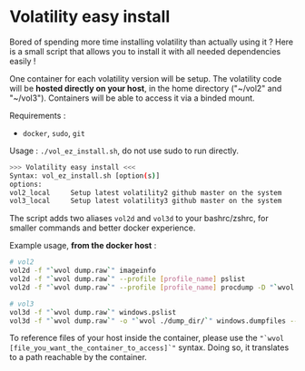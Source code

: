# Volatility easy install

Bored of spending more time installing volatility than actually using it ? Here is a small script that allows you to install it with all needed dependencies easily !

One container for each volatility version will be setup. The volatility code will be **hosted directly on your host**, in the home directory ("\~/vol2" and "\~/vol3"). Containers will be able to access it via a binded mount.


Requirements :

- `docker`, `sudo`, `git`

Usage : `./vol_ez_install.sh`, do not use sudo to run directly.

```sh
>>> Volatility easy install <<<
Syntax: vol_ez_install.sh [option(s)]
options:
vol2_local     Setup latest volatility2 github master on the system
vol3_local     Setup latest volatility3 github master on the system
```

The script adds two aliases `vol2d` and `vol3d` to your bashrc/zshrc, for smaller commands and better docker experience.

Example usage, **from the docker host** :

```sh
# vol2
vol2d -f "`wvol dump.raw`" imageinfo
vol2d -f "`wvol dump.raw`" --profile [profile_name] pslist
vol2d -f "`wvol dump.raw`" --profile [profile_name] procdump -D "`wvol ./dump_dir/`" -p [pid]

# vol3
vol3d -f "`wvol dump.raw`" windows.pslist
vol3d -f "`wvol dump.raw`" -o "`wvol ./dump_dir/`" windows.dumpfiles --pid [pid]
```

To reference files of your host inside the container, please use the ``` "`wvol [file_you_want_the_container_to_access]`" ``` syntax. Doing so, it translates to a path reachable by the container.
